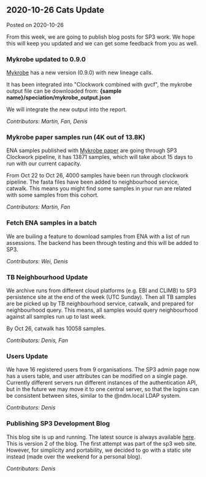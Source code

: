 ## 2020-10-26 Cats Update

Posted on 2020-10-26

From this week, we are going to publish blog posts for SP3 work. We hope this will keep you updated and we can get some feedback from you as well. 

### Mykrobe updated to 0.9.0
[Mykrobe](https://github.com/Mykrobe-tools/mykrobe/wiki/AMR-prediction-output) has a new version (0.9.0) with new lineage calls.

It has been integrated into "Clockwork combined with gvcf", the mykrobe output file can be downloaded from: **{sample name}/speciation/mykrobe_output.json**

We will integrate the new output into the report.

*Contributors: Martin, Fan, Denis*

### Mykrobe paper samples run (4K out of 13.8K)
ENA samples published with [Mykrobe paper](https://wellcomeopenresearch.org/articles/4-191/v1) are going through SP3 Clockwork pipeline, it has 13871 samples, which will take about 15 days to run with our current capacity. 

From Oct 22 to Oct 26, 4000 samples have been run through clockwork pipeline. The fasta files have been added to neighbourhood service, catwalk. This means you might find some samples in your run are related with some samples from this cohort. 

*Contributors: Martin, Fan*

### Fetch ENA samples in a batch
We are builing a feature to download samples from ENA with a list of run assessions. The backend has been through testing and this will be added to SP3.

*Contributors: Wei, Denis*

### TB Neighbourhood Update
We archive runs from different cloud platforms (e.g. EBI and CLIMB) to SP3 persistence site at the end of the week (UTC Sunday). Then all TB samples are be picked up by TB neighbourhood service, catwalk, and prepared for neighbourhood query. This means, all samples would query neighbourhood against all samples run up to last week.

By Oct 26, catwalk has 10058 samples.

*Contributors: Denis, Fan*

### Users Update
We have 16 registered users from 9 organisations. The SP3 admin page now has a users table, and user attributes can be modified on a single page. Currently different servers run different instances of the authentication API, but in the future we may move it to one central server, so that the logins can be consistent between sites, similar to the @ndm.local LDAP system.

*Contributors: Denis*

### Publishing SP3 Development Blog

This blog site is up and running. The latest source is always available [here](./main.py.txt). This is version 2 of the blog. The first attempt was part of the sp3 web site. However, for simplicity and portability, we decided to go with a static site instead (made over the weekend for a personal blog).

*Contributors: Denis*
